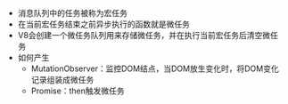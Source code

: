 - 消息队列中的任务被称为宏任务
- 在当前宏任务结束之前异步执行的函数就是微任务
- V8会创建一个微任务队列用来存储微任务，并在执行当前宏任务后清空微任务
- 如何产生
	- MutationObserver：监控DOM结点，当DOM放生变化时，将DOM变化记录组装成微任务
	- Promise：then触发微任务